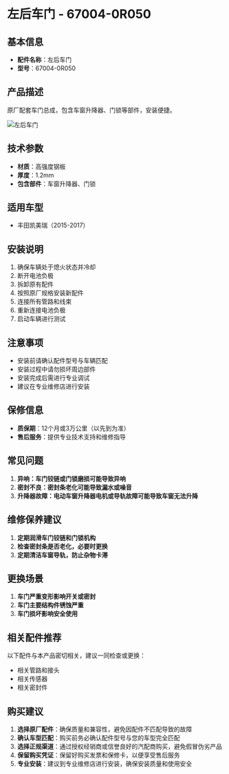 # 左后车门 - 67004-0R050

## 基本信息

- **配件名称**：左后车门
- **型号**：67004-0R050

## 产品描述

原厂配套车门总成，包含车窗升降器、门锁等部件，安装便捷。


![左后车门](/image/car-parts/67004-0R050.jpg)

## 技术参数

- **材质**：高强度钢板
- **厚度**：1.2mm
- **包含部件**：车窗升降器、门锁

## 适用车型

- 丰田凯美瑞（2015-2017）

## 安装说明

1. 确保车辆处于熄火状态并冷却
2. 断开电池负极
3. 拆卸原有配件
4. 按照原厂规格安装新配件
5. 连接所有管路和线束
6. 重新连接电池负极
7. 启动车辆进行测试

## 注意事项

- 安装前请确认配件型号与车辆匹配
- 安装过程中请勿损坏周边部件
- 安装完成后需进行专业调试
- 建议在专业维修店进行安装

## 保修信息

- **质保期**：12个月或3万公里（以先到为准）
- **售后服务**：提供专业技术支持和维修指导

## 常见问题

1. **异响：车门铰链或门锁磨损可能导致异响**
2. **密封不良：密封条老化可能导致漏水或噪音**
3. **升降器故障：电动车窗升降器电机或导轨故障可能导致车窗无法升降**

## 维修保养建议

1. **定期润滑车门铰链和门锁机构**
2. **检查密封条是否老化，必要时更换**
3. **定期清洁车窗导轨，防止杂物卡滞**

## 更换场景

1. **车门严重变形影响开关或密封**
2. **车门主要结构件锈蚀严重**
3. **车门损坏影响安全使用**

## 相关配件推荐

以下配件与本产品密切相关，建议一同检查或更换：

- 相关管路和接头
- 相关传感器
- 相关密封件

## 购买建议

1. **选择原厂配件**：确保质量和兼容性，避免因配件不匹配导致的故障
2. **确认车型匹配**：购买前务必确认配件型号与您的车型完全匹配
3. **选择正规渠道**：通过授权经销商或信誉良好的汽配商购买，避免假冒伪劣产品
4. **保留购买凭证**：保留好购买发票和保修卡，以便享受售后服务
5. **专业安装**：建议到专业维修店进行安装，确保安装质量和使用安全
